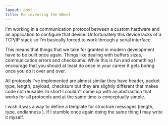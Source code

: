 ```yaml
---
layout: post
title: Re-inventing the Wheel 
---
```


I'm working in a communication protocol between a custom hardware and an application to configure that device. Unfortunately this device lacks of a TCP/IP stack so I'm basically forced to work through a serial interface.

This means that things that we take for granted in modern development have to be built once again. Things like dealing with buffers sizes, communication errors and checksums. While this is fun and something I encourage that you should at least do once in your career it gets boring once you do it over and over.

All protocols I've implemented are almost similar they have header, packet type, length, payload, checksum but they are slightly different that makes code not reusable. In short I couldn't come up with an abstraction that works for all protocols and at the same time is conceptually simple.

I wish it was a way to define a template for structure messages (length, type, endianness ). If I stumble once again doing the same thing I may write it myself.
